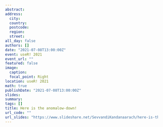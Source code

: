 ```yaml
---
abstract: 
address:
  city: 
  country: 
  postcode: 
  region: 
  street: 
all_day: false
authors: []
date: "2021-07-08T13:00:00Z" 
event: useR! 2021
event_url: ""
featured: false
image:
  caption: 
  focal_point: Right
location: useR! 2021
math: true
publishDate: "2021-07-08T13:00:00Z"
slides: 
summary: 
tags: []
title: Here is the anomalow-down!
url_code: ""
url_slides: "https://www.slideshare.net/SevvandiKandanaarach/here-is-the-anomalowdown"
---
```

